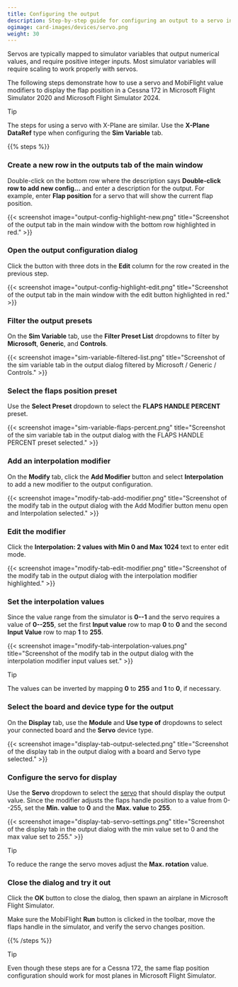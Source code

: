 ```yaml
---
title: Configuring the output
description: Step-by-step guide for configuring an output to a servo in MobiFlight.
ogimage: card-images/devices/servo.png
weight: 30
---
```


Servos are typically mapped to simulator variables that output numerical values, and require positive integer inputs. Most simulator variables will require scaling to work properly with servos.

The following steps demonstrate how to use a servo and MobiFlight value modifiers to display the flap position in a Cessna 172 in Microsoft Flight Simulator 2020 and Microsoft Flight Simulator 2024.

> [!TIP]
> The steps for using a servo with X-Plane are similar. Use the **X-Plane DataRef** type when configuring the **Sim Variable** tab.

{{% steps %}}

### Create a new row in the outputs tab of the main window

Double-click on the bottom row where the description says **Double-click row to add new config...** and enter a description for the output. For example, enter **Flap position** for a servo that will show the current flap position.

{{< screenshot image="output-config-highlight-new.png" title="Screenshot of the output tab in the main window with the bottom row highlighted in red." >}}

### Open the output configuration dialog

Click the button with three dots in the **Edit** column for the row created in the previous step.

{{< screenshot image="output-config-highlight-edit.png" title="Screenshot of the output tab in the main window with the edit button highlighted in red." >}}

### Filter the output presets

On the **Sim Variable** tab, use the **Filter Preset List** dropdowns to filter by **Microsoft**, **Generic**, and **Controls**.

{{< screenshot image="sim-variable-filtered-list.png" title="Screenshot of the sim variable tab in the output dialog filtered by Microsoft / Generic / Controls." >}}

### Select the flaps position preset

Use the **Select Preset** dropdown to select the **FLAPS HANDLE PERCENT** preset.

{{< screenshot image="sim-variable-flaps-percent.png" title="Screenshot of the sim variable tab in the output dialog with the FLAPS HANDLE PERCENT preset selected." >}}

### Add an interpolation modifier

On the **Modify** tab, click the **Add Modifier** button and select **Interpolation** to add a new modifier to the output configuration.

{{< screenshot image="modify-tab-add-modifier.png" title="Screenshot of the modify tab in the output dialog with the Add Modifier button menu open and Interpolation selected." >}}

### Edit the modifier

Click the **Interpolation: 2 values with Min 0 and Max 1024** text to enter edit mode.

{{< screenshot image="modify-tab-edit-modifier.png" title="Screenshot of the modify tab in the output dialog with the interpolation modifier highlighted." >}}

### Set the interpolation values

Since the value range from the simulator is **0--1** and the servo requires a value of **0--255**, set the first **Input value** row to map **0** to **0** and the second **Input Value** row to map **1** to **255**.

{{< screenshot image="modify-tab-interpolation-values.png" title="Screenshot of the modify tab in the output dialog with the interpolation modifier input values set." >}}

> [!TIP]
> The values can be inverted by mapping **0** to **255** and **1** to **0**, if necessary.

### Select the board and device type for the output

On the **Display** tab, use the **Module** and **Use type of** dropdowns to select your connected board and the **Servo** device type.

{{< screenshot image="display-tab-output-selected.png" title="Screenshot of the display tab in the output dialog with a board and Servo type selected." >}}

### Configure the servo for display

Use the **Servo** dropdown to select the [servo](/devices/servo/adding-device/) that should display the output value. Since the modifier adjusts the flaps handle position to a value from 0--255, set the **Min. value** to **0** and the **Max. value** to **255**.

{{< screenshot image="display-tab-servo-settings.png" title="Screenshot of the display tab in the output dialog with the min value set to 0 and the max value set to 255." >}}

> [!TIP]
> To reduce the range the servo moves adjust the **Max. rotation** value.

### Close the dialog and try it out

Click the **OK** button to close the dialog, then spawn an airplane in Microsoft Flight Simulator.

Make sure the MobiFlight **Run** button is clicked in the toolbar, move the flaps handle in the simulator, and verify the servo changes position.

{{% /steps %}}

> [!TIP]
> Even though these steps are for a Cessna 172, the same flap position configuration should work for most planes in Microsoft Flight Simulator.
